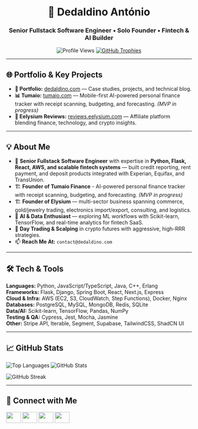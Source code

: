 <h1 align="center">🚀 Dedaldino António</h1>
<h3 align="center">Senior Fullstack Software Engineer • Solo Founder • Fintech & AI Builder</h3>

<p align="center">
  <img src="https://komarev.com/ghpvc/?username=dedaldino3d&label=Profile%20views&color=0e75b6&style=flat" alt="Profile Views" />
  <a href="https://github.com/ryo-ma/github-profile-trophy">
    <img src="https://github-profile-trophy.vercel.app/?username=dedaldino3d&theme=algolia&no-frame=true&margin-w=15" alt="GitHub Trophies" />
  </a>
</p>

---

## 🌐 Portfolio & Key Projects

- **💼 Portfolio:** [dedaldino.com](https://dedaldino.com) — Case studies, projects, and technical blog.
- **📊 Tumaio:** [tumaio.com](https://tumaio.com) — Mobile-first AI-powered personal finance tracker with receipt scanning, budgeting, and forecasting. *(MVP in progress)*  
- **📰 Eelysium Reviews:** [reviews.eelysium.com](https://reviews.eelysium.com) — Affiliate platform blending finance, technology, and crypto insights.

---

## 💡 About Me

- 💼 **Senior Fullstack Software Engineer** with expertise in **Python, Flask, React, AWS, and scalable fintech systems** — built credit reporting, rent payment, and deposit products integrated with Experian, Equifax, and TransUnion.
- 🏗 **Founder of Tumaio Finance** - AI-powered personal finance tracker with receipt scanning, budgeting, and forecasting. *(MVP in progress)* 
- 🏗 **Founder of Elysium** — multi-sector business spanning commerce, gold/jewelry trading, electronics import/export, consulting, and logistics.
- 🤖 **AI & Data Enthusiast** — exploring ML workflows with Scikit-learn, TensorFlow, and real-time analytics for fintech SaaS.
- 🎯 **Day Trading & Scalping** in crypto futures with aggressive, high-RRR strategies.
- 📫 **Reach Me At:** `contact@dedaldino.com`

---

## 🛠 Tech & Tools

**Languages:** Python, JavaScript/TypeScript, Java, C++, Erlang  
**Frameworks:** Flask, Django, Spring Boot, React, Next.js, Express  
**Cloud & Infra:** AWS (EC2, S3, CloudWatch, Step Functions), Docker, Nginx  
**Databases:** PostgreSQL, MySQL, MongoDB, Redis, SQLite  
**Data/AI:** Scikit-learn, TensorFlow, Pandas, NumPy  
**Testing & QA:** Cypress, Jest, Mocha, Jasmine  
**Other:** Stripe API, Iterable, Segment, Supabase, TailwindCSS, ShadCN UI  

---

## 📈 GitHub Stats

<p>
<img align="left" src="https://github-readme-stats.vercel.app/api/top-langs?username=dedaldino3d&show_icons=true&locale=en&layout=compact&theme=algolia" alt="Top Languages" />
</p>

<p>
<img align="center" src="https://github-readme-stats.vercel.app/api?username=dedaldino3d&show_icons=true&locale=en&theme=algolia" alt="GitHub Stats" />
</p>

<p>
<img align="center" src="https://github-readme-streak-stats.herokuapp.com/?user=dedaldino3d&theme=algolia" alt="GitHub Streak" />
</p>

---

## 🔗 Connect with Me

<p align="left">
<a href="https://linkedin.com/in/dedaldino3d" target="_blank"><img src="https://raw.githubusercontent.com/rahuldkjain/github-profile-readme-generator/master/src/images/icons/Social/linked-in-alt.svg" height="30" width="40" /></a>
<a href="https://stackoverflow.com/users/12659752" target="_blank"><img src="https://raw.githubusercontent.com/rahuldkjain/github-profile-readme-generator/master/src/images/icons/Social/stack-overflow.svg" height="30" width="40" /></a>
<a href="https://kaggle.com/dedaldino3d" target="_blank"><img src="https://raw.githubusercontent.com/rahuldkjain/github-profile-readme-generator/master/src/images/icons/Social/kaggle.svg" height="30" width="40" /></a>
<a href="https://www.leetcode.com/dedaldino3d" target="_blank"><img src="https://raw.githubusercontent.com/rahuldkjain/github-profile-readme-generator/master/src/images/icons/Social/leet-code.svg" height="30" width="40" /></a>
</p>
